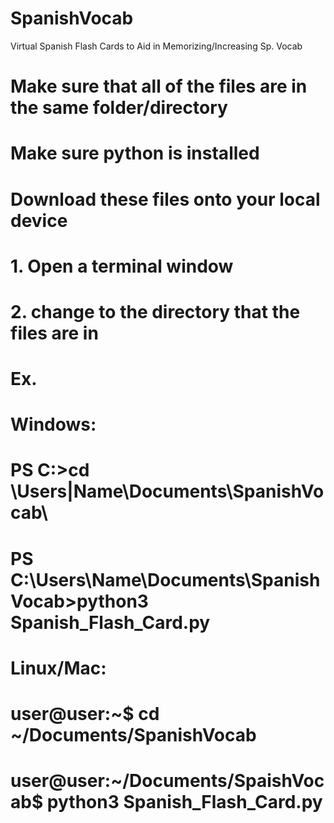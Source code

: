 # SpanishVocab
Virtual Spanish Flash Cards to Aid in Memorizing/Increasing Sp. Vocab
# Make sure that all of the files are in the same folder/directory
# Make sure python is installed
# Download these files onto your local device
# 1. Open a terminal window
# 2. change to the directory that the files are in
###
# Ex.
# Windows:
#	PS C:>cd \Users|Name\Documents\SpanishVocab\
# PS C:\Users\Name\Documents\SpanishVocab>python3 Spanish_Flash_Card.py
###
# Linux/Mac:
# user@user:~$ cd ~/Documents/SpanishVocab
# user@user:~/Documents/SpaishVocab$ python3 Spanish_Flash_Card.py
###

